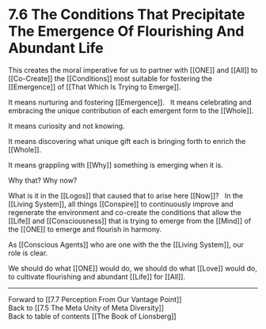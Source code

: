 # 7.6 The Conditions That Precipitate The Emergence Of Flourishing And Abundant Life

This creates the moral imperative for us to partner with [[ONE]] and [[All]] to [[Co-Create]] the [[Conditions]] most suitable for fostering the  [[Emergence]] of [[That Which Is Trying to Emerge]]. 

It means nurturing and fostering [[Emergence]].
 
It means celebrating and embracing the unique contribution of each emergent form to the [[Whole]]. 

It means curiosity and not knowing. 

It means discovering what unique gift each is bringing forth to enrich the [[Whole]].  

It means grappling with [[Why]] something is emerging when it is. 

Why that? Why now? 

What is it in the [[Logos]] that caused that to arise here [[Now]]? 
 
In the [[Living System]], all things [[Conspire]] to continuously improve and regenerate the environment and co-create the conditions that allow the [[Life]] and [[Consciousness]] that is trying to emerge from the [[Mind]] of the [[ONE]] to emerge and flourish in harmony.  

As [[Conscious Agents]] who are one with the the [[Living System]], our role is clear. 

We should do what [[ONE]] would do, we should do what [[Love]] would do, to cultivate flourishing and abundant [[Life]] for [[All]]. 

___

Forward to [[7.7 Perception From Our Vantage Point]]              
Back to [[7.5 The Meta Unity of Meta Diversity]]              
Back to table of contents [[The Book of Lionsberg]]  
